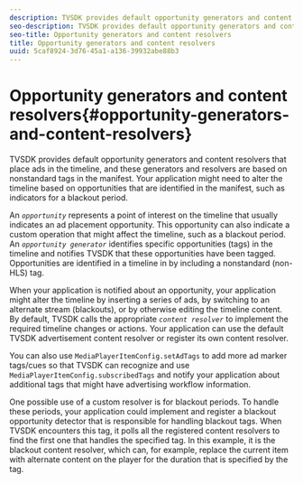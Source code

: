 ```yaml
---
description: TVSDK provides default opportunity generators and content resolvers that place ads in the timeline, and these generators and resolvers are based on nonstandard tags in the manifest. Your application might need to alter the timeline based on opportunities that are identified in the manifest, such as indicators for a blackout period.
seo-description: TVSDK provides default opportunity generators and content resolvers that place ads in the timeline, and these generators and resolvers are based on nonstandard tags in the manifest. Your application might need to alter the timeline based on opportunities that are identified in the manifest, such as indicators for a blackout period.
seo-title: Opportunity generators and content resolvers
title: Opportunity generators and content resolvers
uuid: 5caf8924-3d76-45a1-a136-39932abe88b3
---
```


# Opportunity generators and content resolvers{#opportunity-generators-and-content-resolvers}

TVSDK provides default opportunity generators and content resolvers that place ads in the timeline, and these generators and resolvers are based on nonstandard tags in the manifest. Your application might need to alter the timeline based on opportunities that are identified in the manifest, such as indicators for a blackout period.

An *`opportunity`* represents a point of interest on the timeline that usually indicates an ad placement opportunity. This opportunity can also indicate a custom operation that might affect the timeline, such as a blackout period. An *`opportunity generator`* identifies specific opportunities (tags) in the timeline and notifies TVSDK that these opportunities have been tagged. Opportunities are identified in a timeline in by including a nonstandard (non-HLS) tag.

When your application is notified about an opportunity, your application might alter the timeline by inserting a series of ads, by switching to an alternate stream (blackouts), or by otherwise editing the timeline content. By default, TVSDK calls the appropriate *`content resolver`* to implement the required timeline changes or actions. Your application can use the default TVSDK advertisement content resolver or register its own content resolver.

You can also use `MediaPlayerItemConfig.setAdTags` to add more ad marker tags/cues so that TVSDK can recognize and use `MediaPlayerItemConfig.subscribedTags` and notify your application about additional tags that might have advertising workflow information.

One possible use of a custom resolver is for blackout periods. To handle these periods, your application could implement and register a blackout opportunity detector that is responsible for handling blackout tags. When TVSDK encounters this tag, it polls all the registered content resolvers to find the first one that handles the specified tag. In this example, it is the blackout content resolver, which can, for example, replace the current item with alternate content on the player for the duration that is specified by the tag. 
